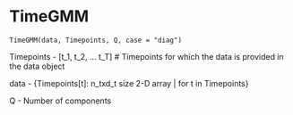 # TimeGMM

`TimeGMM(data, Timepoints, Q, case = "diag")`

Timepoints - [t_1, t_2, ... t_T] # Timepoints for which the data is provided in the data object 

data - {Timepoints[t]: n_txd_t size 2-D array | for t in Timepoints}

Q - Number of components
